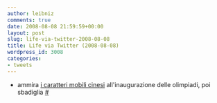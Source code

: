 ```yaml
---
author: leibniz
comments: true
date: 2008-08-08 21:59:59+00:00
layout: post
slug: life-via-twitter-2008-08-08
title: Life via Twitter (2008-08-08)
wordpress_id: 3008
categories:
- tweets
---
```



	
  * ammira [i caratteri mobili cinesi](http://cache.boston.com/universal/site_graphics/blogs/bigpicture/oly_08_08/oly12.jpg) all'inaugurazione delle olimpiadi, poi sbadiglia [#](http://twitter.com/leibniz/statuses/881441364)


